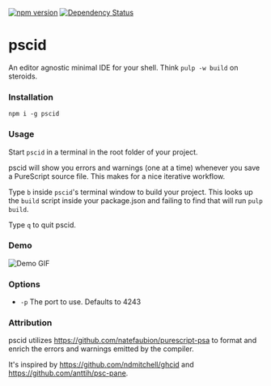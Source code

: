 [![npm version](https://badge.fury.io/js/pscid.svg)](https://badge.fury.io/js/pscid) 
[![Dependency Status](https://www.versioneye.com/user/projects/5714bac7fcd19a004544136d/badge.svg?style=flat)](https://www.versioneye.com/user/projects/5714bac7fcd19a004544136d)

pscid
===

An editor agnostic minimal IDE for your shell. Think `pulp -w build` on steroids.

### Installation

`npm i -g pscid`

### Usage

Start `pscid` in a terminal in the root folder of your project.

pscid will show you errors and warnings (one at a time) whenever you save a PureScript source file. This makes for a nice iterative workflow.

Type `b` inside `pscid`'s terminal window to build your project. This looks up the `build` script inside your package.json and failing to find that will run `pulp build`.

Type `q` to quit pscid.

### Demo

![Demo GIF](http://i.imgur.com/ssBtu6w.gif)

### Options
  - `-p` The port to use. Defaults to 4243

### Attribution

pscid utilizes https://github.com/natefaubion/purescript-psa to format and enrich the errors and warnings emitted by the compiler.

It's inspired by https://github.com/ndmitchell/ghcid and https://github.com/anttih/psc-pane.
